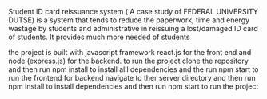 Student ID card reissuance system ( A case study of FEDERAL UNIVERSITY DUTSE) is a system that tends to reduce the paperwork,
time and energy wastage by students and administrative in reissuing a lost/damaged ID card of students.
It provides much more needed  of students 

the project is built with javascript framework
react.js for the front end and node (express.js) for the backend.
to run the project clone the repository and then run npm install to install alll dependencies and the run npm start to run the frontend 
for backend navigate to ther server directory and then run npm install to install dependencies and then run npm start to run the project
